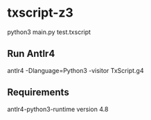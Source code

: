 # txscript-z3

python3 main.py test.txscript


## Run Antlr4

antlr4 -Dlanguage=Python3 -visitor TxScript.g4 

## Requirements
antlr4-python3-runtime version 4.8
